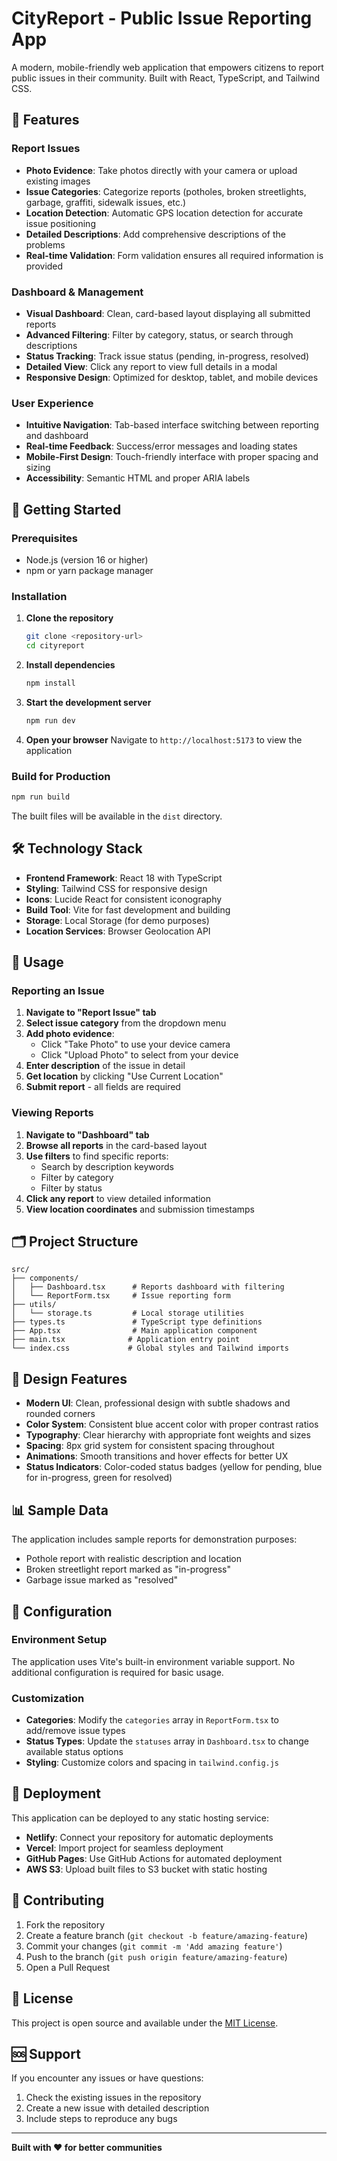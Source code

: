 # CityReport - Public Issue Reporting App

A modern, mobile-friendly web application that empowers citizens to report public issues in their community. Built with React, TypeScript, and Tailwind CSS.

## 🌟 Features

### Report Issues
- **Photo Evidence**: Take photos directly with your camera or upload existing images
- **Issue Categories**: Categorize reports (potholes, broken streetlights, garbage, graffiti, sidewalk issues, etc.)
- **Location Detection**: Automatic GPS location detection for accurate issue positioning
- **Detailed Descriptions**: Add comprehensive descriptions of the problems
- **Real-time Validation**: Form validation ensures all required information is provided

### Dashboard & Management
- **Visual Dashboard**: Clean, card-based layout displaying all submitted reports
- **Advanced Filtering**: Filter by category, status, or search through descriptions
- **Status Tracking**: Track issue status (pending, in-progress, resolved)
- **Detailed View**: Click any report to view full details in a modal
- **Responsive Design**: Optimized for desktop, tablet, and mobile devices

### User Experience
- **Intuitive Navigation**: Tab-based interface switching between reporting and dashboard
- **Real-time Feedback**: Success/error messages and loading states
- **Mobile-First Design**: Touch-friendly interface with proper spacing and sizing
- **Accessibility**: Semantic HTML and proper ARIA labels

## 🚀 Getting Started

### Prerequisites
- Node.js (version 16 or higher)
- npm or yarn package manager

### Installation

1. **Clone the repository**
   ```bash
   git clone <repository-url>
   cd cityreport
   ```

2. **Install dependencies**
   ```bash
   npm install
   ```

3. **Start the development server**
   ```bash
   npm run dev
   ```

4. **Open your browser**
   Navigate to `http://localhost:5173` to view the application

### Build for Production

```bash
npm run build
```

The built files will be available in the `dist` directory.

## 🛠️ Technology Stack

- **Frontend Framework**: React 18 with TypeScript
- **Styling**: Tailwind CSS for responsive design
- **Icons**: Lucide React for consistent iconography
- **Build Tool**: Vite for fast development and building
- **Storage**: Local Storage (for demo purposes)
- **Location Services**: Browser Geolocation API

## 📱 Usage

### Reporting an Issue

1. **Navigate to "Report Issue" tab**
2. **Select issue category** from the dropdown menu
3. **Add photo evidence**:
   - Click "Take Photo" to use your device camera
   - Click "Upload Photo" to select from your device
4. **Enter description** of the issue in detail
5. **Get location** by clicking "Use Current Location"
6. **Submit report** - all fields are required

### Viewing Reports

1. **Navigate to "Dashboard" tab**
2. **Browse all reports** in the card-based layout
3. **Use filters** to find specific reports:
   - Search by description keywords
   - Filter by category
   - Filter by status
4. **Click any report** to view detailed information
5. **View location coordinates** and submission timestamps

## 🗂️ Project Structure

```
src/
├── components/
│   ├── Dashboard.tsx      # Reports dashboard with filtering
│   └── ReportForm.tsx     # Issue reporting form
├── utils/
│   └── storage.ts         # Local storage utilities
├── types.ts               # TypeScript type definitions
├── App.tsx                # Main application component
├── main.tsx              # Application entry point
└── index.css             # Global styles and Tailwind imports
```

## 🎨 Design Features

- **Modern UI**: Clean, professional design with subtle shadows and rounded corners
- **Color System**: Consistent blue accent color with proper contrast ratios
- **Typography**: Clear hierarchy with appropriate font weights and sizes
- **Spacing**: 8px grid system for consistent spacing throughout
- **Animations**: Smooth transitions and hover effects for better UX
- **Status Indicators**: Color-coded status badges (yellow for pending, blue for in-progress, green for resolved)

## 📊 Sample Data

The application includes sample reports for demonstration purposes:
- Pothole report with realistic description and location
- Broken streetlight report marked as "in-progress"
- Garbage issue marked as "resolved"

## 🔧 Configuration

### Environment Setup
The application uses Vite's built-in environment variable support. No additional configuration is required for basic usage.

### Customization
- **Categories**: Modify the `categories` array in `ReportForm.tsx` to add/remove issue types
- **Status Types**: Update the `statuses` array in `Dashboard.tsx` to change available status options
- **Styling**: Customize colors and spacing in `tailwind.config.js`

## 🚀 Deployment

This application can be deployed to any static hosting service:

- **Netlify**: Connect your repository for automatic deployments
- **Vercel**: Import project for seamless deployment
- **GitHub Pages**: Use GitHub Actions for automated deployment
- **AWS S3**: Upload built files to S3 bucket with static hosting

## 🤝 Contributing

1. Fork the repository
2. Create a feature branch (`git checkout -b feature/amazing-feature`)
3. Commit your changes (`git commit -m 'Add amazing feature'`)
4. Push to the branch (`git push origin feature/amazing-feature`)
5. Open a Pull Request

## 📄 License

This project is open source and available under the [MIT License](LICENSE).

## 🆘 Support

If you encounter any issues or have questions:
1. Check the existing issues in the repository
2. Create a new issue with detailed description
3. Include steps to reproduce any bugs

---

**Built with ❤️ for better communities**